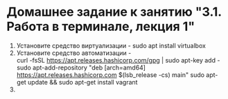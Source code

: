 # Домашнее задание к занятию "3.1. Работа в терминале, лекция 1"

1. Установите средство виртуализации -    sudo apt install virtualbox
2. Установите средство автоматизации -    
curl -fsSL https://apt.releases.hashicorp.com/gpg | sudo apt-key add -
sudo apt-add-repository "deb [arch=amd64] https://apt.releases.hashicorp.com $(lsb_release -cs) main"
sudo apt-get update && sudo apt-get install vagrant    
3. 